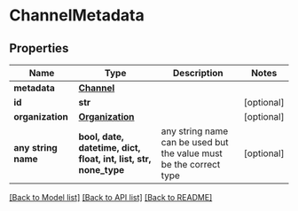 # ChannelMetadata


## Properties
Name | Type | Description | Notes
------------ | ------------- | ------------- | -------------
**metadata** | [**Channel**](Channel.md) |  | 
**id** | **str** |  | [optional] 
**organization** | [**Organization**](Organization.md) |  | [optional] 
**any string name** | **bool, date, datetime, dict, float, int, list, str, none_type** | any string name can be used but the value must be the correct type | [optional]

[[Back to Model list]](../README.md#documentation-for-models) [[Back to API list]](../README.md#documentation-for-api-endpoints) [[Back to README]](../README.md)



